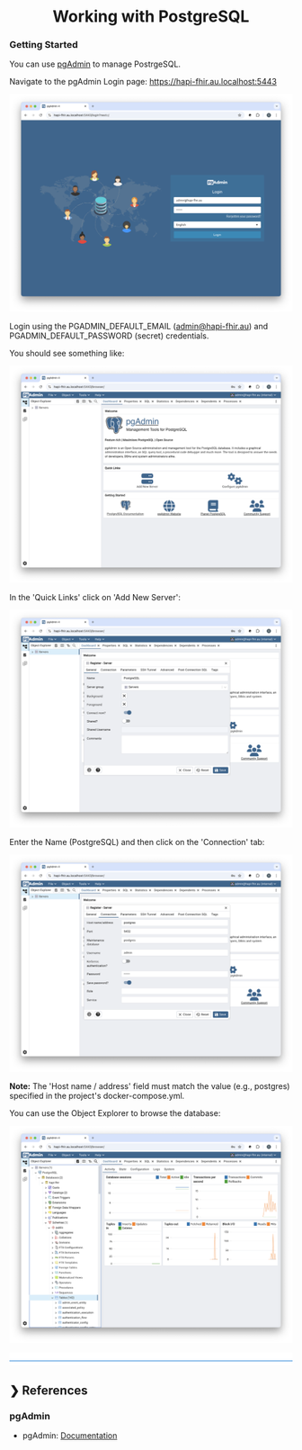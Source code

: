 <h1 align="center">Working with PostgreSQL</h1>

### Getting Started

You can use [pgAdmin](https://www.pgadmin.org/) to manage PostrgeSQL.

Navigate to the pgAdmin Login page: https://hapi-fhir.au.localhost:5443

<p align="center">
  <img src="./pgadmin-login.png" alt="Login to pgAdmin"/>
</p>

Login using the PGADMIN_DEFAULT_EMAIL (admin@hapi-fhir.au) and PGADMIN_DEFAULT_PASSWORD (secret) credentials.

You should see something like:

<p align="center">
  <img src="./pgadmin-welcome-page.png" alt="Welcome Page"/>
</p>

In the 'Quick Links' click on 'Add New Server':

<p align="center">
  <img src="./pgadmin-register-server-general-tab.png" alt="Register Server - General Tab"/>
</p>

Enter the Name (PostgreSQL) and then click on the 'Connection' tab:

<p align="center">
  <img src="./pgadmin-register-server-connection-tab.png" alt="Register Server - Connection Tab"/>
</p>

**Note:** The 'Host name / address' field must match the value (e.g., postgres) specified in the project's docker-compose.yml.

You can use the Object Explorer to browse the database:

<p align="center">
  <img src="./pgadmin-object-explorer.png" alt="Object Explorer"/>
</p>

![divider](./../../divider.png)

## ❯ References

### pgAdmin

* pgAdmin: [Documentation](https://www.pgadmin.org/docs/pgadmin4/latest/index.html)